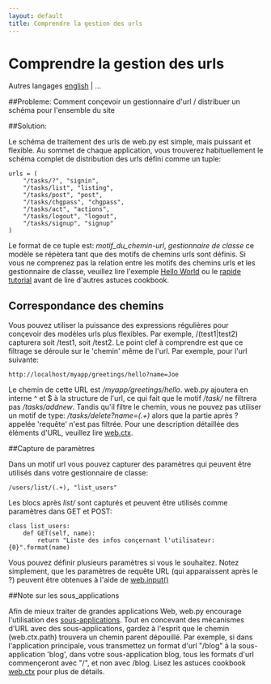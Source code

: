 ```yaml
---
layout: default
title: Comprendre la gestion des urls
---
```


# Comprendre la gestion des urls

Autres langages [english](/../url_handling) | ...

##Probleme: Comment conçevoir un gestionnaire d'url / distribuer un schéma pour l'ensemble du site


##Solution:

Le schéma de traitement des urls de web.py est simple, mais puissant et flexible. Au sommet de chaque application, vous trouverez habituellement le schéma complet de distribution des urls défini comme un tuple:


    urls = (
        "/tasks/?", "signin",
        "/tasks/list", "listing",
        "/tasks/post", "post",
        "/tasks/chgpass", "chgpass",
        "/tasks/act", "actions",
        "/tasks/logout", "logout",
        "/tasks/signup", "signup"
    )


Le format de ce tuple est: _motif_du_chemin-url_, _gestionnaire de classe_ ce modèle se répètera tant que des motifs de chemins urls sont définis. Si vous ne comprenez pas la relation entre les motifs des chemins urls et les gestionnaire de classe, veuillez lire l'exemple [Hello World](/helloworld/fr) ou le [rapide tutorial](/tutorial3.fr) avant de lire d'autres astuces cookbook.

## Correspondance des chemins


Vous pouvez utiliser la puissance des expressions régulières pour conçevoir des modèles urls plus flexibles. Par exemple,
/(test1|test2) capturera soit /test1, soit /test2. Le point clef à comprendre est que ce filtrage se déroule sur le 'chemin' même de l'url. Par exemple, pour l'url suivante:

    http://localhost/myapp/greetings/hello?name=Joe


Le chemin de cette URL est _/myapp/greetings/hello_. web.py ajoutera en interne ^ et $ à la structure de l'url, ce qui fait que le motif _/task/_ ne filtrera pas _/tasks/addnew_. Tandis qu'il filtre le chemin, vous ne pouvez pas utiliser un motif de type: _/tasks/delete?name=(.+)_ alors que la partie après ? appelée 'requête' n'est pas filtrée. Pour une description détaillée des éléments d'URL, veuillez lire [web.ctx](/cookbook/ctx).


##Capture de paramètres

Dans un motif url vous pouvez capturer des paramètres qui peuvent être utilisés dans votre gestionnaire de classe:

    /users/list/(.+), "list_users"

Les blocs après _list/_  sont capturés et peuvent être utilisés comme paramètres dans GET et POST:

    class list_users:
        def GET(self, name):
            return "Liste des infos conçernant l'utilisateur: {0}".format(name)

Vous pouvez définir plusieurs paramètres si vous le souhaitez. Notez simplement, que les paramètres de requête URL (qui apparaissent après le ?) peuvent être obtenues à l'aide de [web.input()](/cookbook/input)

##Note sur les sous_applications

Afin de mieux traiter de grandes applications Web, web.py encourage l'utilisation des [sous-applications](/cookbook/subapp). Tout en concevant des mécanismes d'URL avec des sous-applications, gardez à l'esprit que le chemin (web.ctx.path) trouvera un  chemin parent dépouillé. 
Par exemple, si dans l'application principale, vous transmettez un format d'url "/blog" à la sous-application 'blog', dans votre sous-application blog, tous les formats d'url commençeront avec "/", et non avec /blog. Lisez les astuces cookbook [web.ctx](/cookbook/ctx) pour plus de détails.